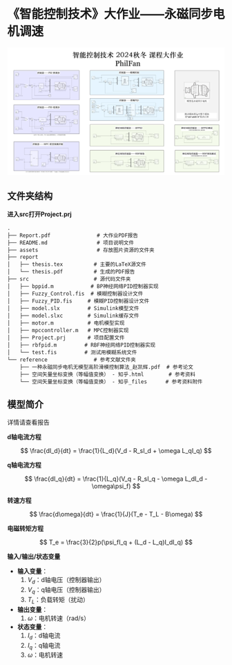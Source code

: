# 《智能控制技术》大作业——永磁同步电机调速

![](assets/20250125230122052.png)

## 文件夹结构

**进入src打开Project.prj**

```
.
├── Report.pdf               # 大作业PDF报告
├── README.md                # 项目说明文件
├── assets                   # 存放图片资源的文件夹
├── report
│   ├── thesis.tex          # 主要的LaTeX源文件
│   └── thesis.pdf          # 生成的PDF报告
├── src                     # 源代码文件夹
│   ├── bppid.m            # BP神经网络PID控制器实现
│   ├── Fuzzy_Control.fis  # 模糊控制器设计文件
│   ├── Fuzzy_PID.fis     # 模糊PID控制器设计文件
│   ├── model.slx         # Simulink模型文件
│   ├── model.slxc        # Simulink缓存文件
│   ├── motor.m           # 电机模型实现
│   ├── mpccontroller.m   # MPC控制器实现
│   ├── Project.prj       # 项目配置文件
│   ├── rbfpid.m         # RBF神经网络PID控制器实现
│   └── test.fis         # 测试用模糊系统文件
└── reference               # 参考文献文件夹
    ├── 一种永磁同步电机无模型高阶滑模控制算法_赵凯辉.pdf  # 参考论文
    ├── 空间矢量坐标变换（等幅值变换） - 知乎.html        # 参考资料
    └── 空间矢量坐标变换（等幅值变换） - 知乎_files      # 参考资料附件
```

## 模型简介

详情请查看报告

**d轴电流方程**

$$
\frac{dI_d}{dt} = \frac{1}{L_d}(V_d - R_sI_d + \omega L_qI_q)
$$

**q轴电流方程**

$$
\frac{dI_q}{dt} = \frac{1}{L_q}(V_q - R_sI_q - \omega L_dI_d - \omega\psi_f)
$$

**转速方程**

$$
\frac{d\omega}{dt} = \frac{1}{J}(T_e - T_L - B\omega)
$$

**电磁转矩方程**

$$
T_e = \frac{3}{2}p(\psi_fI_q + (L_d - L_q)I_dI_q)
$$

**输入/输出/状态变量**

- **输入变量**：
  1. $V_d$：d轴电压（控制器输出）
  2. $V_q$：q轴电压（控制器输出） 
  3. $T_L$：负载转矩（扰动）
- **输出变量**：
  1. $\omega$：电机转速（rad/s）
- **状态变量**：
  1. $I_d$：d轴电流
  2. $I_q$：q轴电流
  3. $\omega$：电机转速
